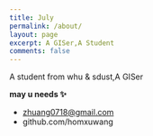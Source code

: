 ```yaml
---
title: July
permalink: /about/
layout: page
excerpt: A GISer,A Student
comments: false
---
```


A student from whu & sdust,A GISer

**may u needs ✨**

- zhuang0718@gmail.com
- github.com/homxuwang
